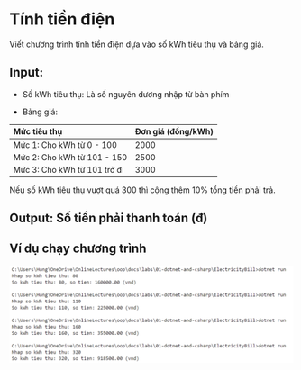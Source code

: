 # Tính tiền điện 

Viết chương trình tính tiền điện dựa vào số kWh tiêu thụ và bảng giá. 
## Input: 
- Số kWh tiêu thụ: Là số nguyên dương nhập từ bàn phím

- Bảng giá:

|Mức tiêu thụ|Đơn giá (đồng/kWh)|
|:----|:----|
|Mức 1: Cho kWh từ 0 - 100|2000|
|Mức 2: Cho kWh từ 101 - 150|2500|
|Mức 3: Cho kWh từ 101 trở đi |3000|

Nếu số kWh tiêu thụ vượt quá 300 thì cộng thêm 10% tổng tiền phải trả.

## Output: Số tiền phải thanh toán (đ)

## Ví dụ chạy chương trình

<img src="ElectricityBillRun.PNG" alt="Run example"/>

